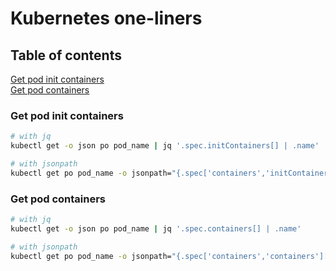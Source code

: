 # Kubernetes one-liners

## Table of contents

[Get pod init containers](#get-pod-init-containers)  
[Get pod containers](#get-pod-containers)  

### Get pod init containers

```bash
# with jq
kubectl get -o json po pod_name | jq '.spec.initContainers[] | .name'

# with jsonpath
kubectl get po pod_name -o jsonpath="{.spec['containers','initContainers'][*].name}"
```

### Get pod containers

```bash
# with jq
kubectl get -o json po pod_name | jq '.spec.containers[] | .name'

# with jsonpath
kubectl get po pod_name -o jsonpath="{.spec['containers','containers'][*].name}"
```
